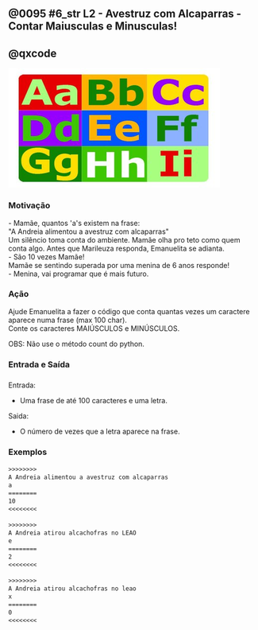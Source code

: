 ## @0095 #6_str L2 - Avestruz com Alcaparras - Contar Maiusculas e Minusculas!
## @qxcode

![](capa.jpg)

### Motivação

\- Mamãe, quantos 'a's existem na frase:  
"A Andreia alimentou a avestruz com alcaparras"  
Um silêncio toma conta do ambiente. Mamãe olha pro teto como quem conta algo. Antes que Marileuza responda, Emanuelita se adianta.  
\- São 10 vezes Mamãe!  
Mamãe se sentindo superada por uma menina de 6 anos responde!  
\- Menina, vai programar que é mais futuro.

### Ação

Ajude Emanuelita a fazer o código que conta quantas vezes um caractere aparece numa frase (max 100 char).  
Conte os caracteres MAIÚSCULOS e MINÚSCULOS.

OBS: Não use o método count do python.

### Entrada e Saída

### 

Entrada:

*   Uma frase de até 100 caracteres e uma letra.

Saida:

*   O número de vezes que a letra aparece na frase.

### Exemplos

```
>>>>>>>>
A Andreia alimentou a avestruz com alcaparras
a
========
10
<<<<<<<<

>>>>>>>>
A Andreia atirou alcachofras no LEAO
e
========
2
<<<<<<<<

>>>>>>>>  
A Andreia atirou alcachofras no leao
x
========  
0
<<<<<<<<
```

<!---
>>>>>>>> 01 !%
A Xuxa xogou xapatos no xacare Xato e xujo
x
========
7
<<<<<<<<
--->
